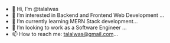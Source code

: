 - 👋 Hi, I’m @talalwas
- 👀 I’m interested in Backend and Frontend Web Development ...
- 🌱 I’m currently learning MERN Stack development...
- 💞️ I’m looking to work as a Software Engineer ...
- 📫 How to reach me: talalwas@gmail.com...

<!---
talalwas/talalwas is a ✨ special ✨ repository because its `README.md` (this file) appears on your GitHub profile.
You can click the Preview link to take a look at your changes.
--->
